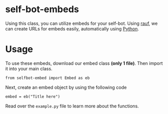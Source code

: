 # self-bot-embeds
Using this class, you can utilize embeds for your self-bot. Using [rauf](https://emnbed.rauf.wtf), we can create URLs for embeds easily, automatically using [Python](https://www.python.org/).
# Usage
To use these embeds, download our embed class **(only 1 file)**.  Then import it into your main class.
```
from selfbot-embed import Embed as eb
```
Next, create an embed object by using the following code
```
embed = eb("Title here")
```
Read over the `example.py` file to learn more about the functions.
